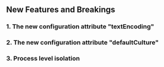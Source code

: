 ## New Features and Breakings

### 1. The new configuration attribute "textEncoding"

### 2. The new configuration attribute "defaultCulture"

### 3. Process level isolation
